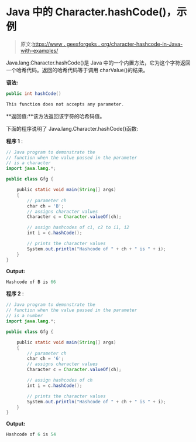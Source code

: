 # Java 中的 Character.hashCode()，示例

> 原文:[https://www . geesforgeks . org/character-hashcode-in-Java-with-examples/](https://www.geeksforgeeks.org/character-hashcode-in-java-with-examples/)

Java.lang.Character.hashCode()是 Java 中的一个内置方法，它为这个字符返回一个哈希代码。返回的哈希代码等于调用 charValue()的结果。

**语法:**

```java
public int hashCode()

This function does not accepts any parameter.

```

**返回值:**该方法返回该字符的哈希码值。

下面的程序说明了 Java.lang.Character.hashCode()函数:

**程序 1** :

```java
// Java program to demonstrate the
// function when the value passed in the parameter
// is a character 
import java.lang.*;

public class Gfg {

    public static void main(String[] args)
    {
        // parameter ch
        char ch = 'B';
        // assigns character values
        Character c = Character.valueOf(ch);

        // assign hashcodes of c1, c2 to i1, i2
        int i = c.hashCode();

        // prints the character values
        System.out.println("Hashcode of " + ch + " is " + i);
    }
}
```

**Output:**

```java
Hashcode of B is 66

```

**程序 2** :

```java
// Java program to demonstrate the
// function when the value passed in the parameter
// is a number 
import java.lang.*;

public class Gfg {

    public static void main(String[] args)
    {
        // parameter ch
        char ch = '6';
        // assigns character values
        Character c = Character.valueOf(ch);

        // assign hashcodes of ch 
        int i = c.hashCode();

        // prints the character values
        System.out.println("Hashcode of " + ch + " is " + i);
    }
}
```

**Output:**

```java
Hashcode of 6 is 54

```